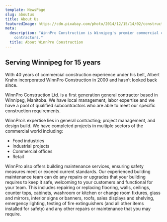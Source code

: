 ```yaml
---
template: NewsPage
slug: aboutus
title: About Us
featuredImage: https://cdn.pixabay.com/photo/2014/12/15/14/02/construction-worker-569126_960_720.jpg
meta:
  description: "WinnPro Construction is Winnipeg's premier commercial construction
    contractors."
  title: About WinnPro Construction
---
```

## Serving Winnipeg for 15 years

With 40 years of commercial construction experience under his belt, Albert Krahn incorporated WinnPro Construction in 2000 and hasn’t looked back since.

WinnPro Construction Ltd. is a first generation general contractor based in Winnipeg, Manitoba. We have local management, labor expertise and we have a pool of qualified subcontractors who are able to meet our specific construction requirements.

WinnPro’s expertise lies in general contracting; project management, and design build. We have completed projects in multiple sectors of the commercial world including:

* Food industries
* Industrial projects
* Commercial offices
* Retail

WinnPro also offers building maintenance services, ensuring safety measures meet or exceed current standards. Our experienced building maintenance team can do any repairs or upgrades that your building requires to keep it safe, welcoming to your customers and functional for your team. This includes repairing or replacing flooring, walls, ceilings, counter tops, cabinets, washroom or kitchen or change room fixtures, glass and mirrors, interior signs or banners, roofs, sales displays and shelving, emergency lighting, testing of fire extinguishers (and all other items installed for safety) and any other repairs or maintenance that you may require.
